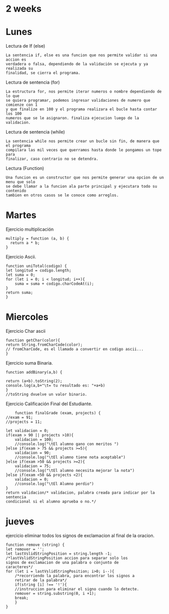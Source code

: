 # 2 weeks
# Lunes

Lectura de If (else)

    La sentencia if, else es una funcion que nos permite validar si una accion es 
    verdadera o falsa, dependiendo de la validación se ejecuta y ya realizada su
    finalidad, se cierra el programa.

Lectura de sentencia (for)

    La estructura for, nos permite iterar numeros o nombre dependiendo de lo que
    se quiera programar, podemos ingresar validaciones de numero que comienze con 1
    y que finalize en 100 y el programa realizara el bucle hasta contar los 100 
    numeros que se le asignaron. finaliza ejecucion luego de la validacion. 

Lectura de sentencia (while)

    La sentencia while nos permite crear un bucle sin fin, de manera que el programa
    compilara las mil veces que querramos hasta donde le pongamos un tope para
    finalizar, caso contrario no se detendra.

Lectura (Function)

    Una funcion es un constructor que nos permite generar una opcion de un menu que solo
    se debe llamar a la funcion ala parte principal y ejecutara todo su contenido 
    tambien en otros casos se le conoce como arreglos.

# Martes

Ejercicio multiplicación

    multiply = function (a, b) {
      return a * b;
    }

Ejercicio Ascii.

    function uniTotal(codigo) {
    let longitud = codigo.length;
    let suma = 0;
    for (let i = 0; i < longitud; i++){
        suma = suma + codigo.charCodeAt(i);
    }
    return suma;
    }

# Miercoles

Ejercicio Char ascii

    function getChar(color){
    return String.fromCharCode(color);
    // fromCharCode, es el llamado a convertir en codigo ascii...
    }

Ejercicio suma Binaria.

    function addBinary(a,b) {

    return (a+b).toString(2);
    console.log(a,b+"\t= tu resultado es: "+a+b)
    }
    //toString dvuelve un valor binario.

Ejercicio Calificación Final del Estudiante.

        function finalGrade (exam, projects) {
    //exam = 91;
    //projects = 11;
    
    let validacion = 0;
    if(exam > 90 || projects >10){
        validacion = 100;
        //console.log("\tEl alumno gano con meritos ")
    }else if(exam > 75 && projects >=5){
        validacion = 90;
        //console.log("\tEl alumno tiene nota aceptable")
    }else if(exam >50 && projects >=2){
        validacion = 75;
        //console.log("\tEl alumno necesita mejorar la nota")
    }else if(exam <50 && projects <2){
        validacion = 0;
        //console.log("\tEl Alumno perdio")
    }
    return validacion/* validacion, palabra creada para indicar por la sentencia
    condicional si el alumno aprueba o no.*/

# jueves

ejercicio eliminar todos los signos de exclamacion al final de la oracion.

    function remove (string) { 
    let remover = '';
    let lastVslidStringPosition = string.length -1;
    /*lastVslidStringPosition accion para separar solo los 
    signos de exclamacion de una palabra o conjunto de 
    caracteres*/
    for (let i = lastVslidStringPosition; i>0; i--){
        /*recorriendo la palabra, para encontrar los signos a 
        retirar de la palabra*/
        if(string [i] !== '!'){
        //instruccion para eliminar el signo cuando lo detecte.
        remover = string.substring(0, i +1);
        break;
        }
    } 